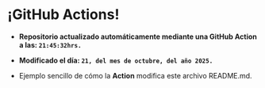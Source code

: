 # ¡GitHub Actions!
* **Repositorio actualizado automáticamente mediante una GitHub Action a las: `21:45:32hrs.`**
* **Modificado el día: `21, del mes de octubre, del año 2025.`**

* Ejemplo sencillo de cómo la **Action** modifica este archivo README.md.
